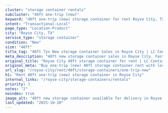 ```yaml
---
cluster: "storage container rentals"
subcluster: "40ft one-trip (new)"
keyword: "40ft one-trip (new) storage container for rent Royse City, TX"
intent: "Transactional-Local"
page_type: "Location-Product"
city: "Royse City, TX"
service_type: "storage container"
condition: "New"
size: "40ft"
title_tag: "40ft 7yx New storage container Sales in Royse City | LC Container"
meta_description: "40ft new storage container sales in Royse City. Fast delivery, competitive pricing. Serving storage containers area. Quote ID: PB4. Call (214) 524-4168 for your free quote today."
original_title: "Royse City 40ft storage container for rent | LC Container"
original_meta: "Buy one-trip (new) 40ft storage container rent with local delivery in Royse City, TX. LC Container — local Since 2003. Request a fast quote today."
url_slug: "/royse-city/rent/40ft/storage-containers/one-trip-new"
h1: "Rent 40ft one-trip (new) storage container in Royse City"
internal_links: "/royse-city/storage-containers/rentals"
priority: 3
notes: "2"
noindex: true
image_alt: "40ft new storage container available for delivery in Royse City"
last_updated: "2025-10-20"
---
```


<!-- TODO: Add unique city/inventory copy, images, and internal links here. -->
